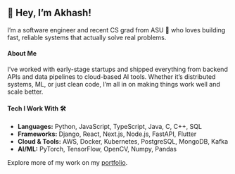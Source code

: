 ## 👋 Hey, I’m Akhash!

I’m a software engineer and recent CS grad from ASU 🌵 who loves building fast, reliable systems that actually solve real problems.

#### About Me
I’ve worked with early-stage startups and shipped everything from backend APIs and data pipelines to cloud-based AI tools. Whether it’s distributed systems, ML, or just clean code, I’m all in on making things work well and scale better.

#### Tech I Work With 🛠️
- **Languages:** Python, JavaScript, TypeScript, Java, C, C++, SQL
- **Frameworks:** Django, React, Next.js, Node.js, FastAPI, Flutter
- **Cloud & Tools:** AWS, Docker, Kubernetes, PostgreSQL, MongoDB, Kafka
- **AI/ML:** PyTorch, TensorFlow, OpenCV, Numpy, Pandas 

Explore more of my work on my [portfolio](https://akhash.dev).  

